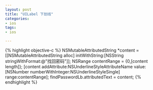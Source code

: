 ```yaml
---
layout: post
title: "UILabel 下划线"
categories:
- ios 
tags:
- ios 

--- 
```

  
{% highlight objective-c %}
NSMutableAttributedString *content = [[NSMutableAttributedString alloc] initWithString:[NSString stringWithFormat:@"找回密码"]];
NSRange contentRange = {0,[content length]};
[content addAttribute:NSUnderlineStyleAttributeName value:[NSNumber numberWithInteger:NSUnderlineStyleSingle] range:contentRange];
findPasswordLb.attributedText = content;
{% endhighlight %}
